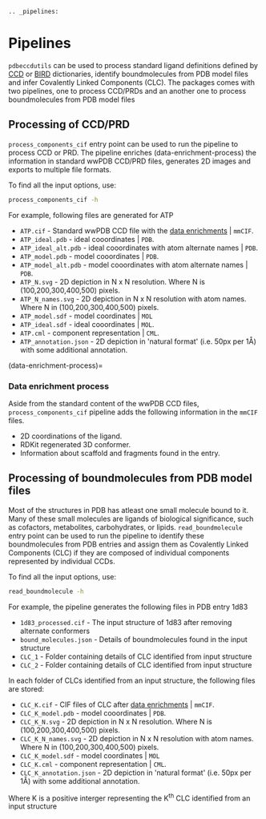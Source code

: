 ```{eval-rst}
.. _pipelines:
```

# Pipelines

`pdbeccdutils` can be used to process standard ligand definitions defined by [CCD](http://www.wwpdb.org/data/ccd) or [BIRD](https://www.wwpdb.org/data/bird) dictionaries, identify boundmolecules from PDB model files and infer Covalently Linked Components (CLC). The packages comes with two pipelines, one to process CCD/PRDs and an another one to process boundmolecules from PDB model files

## Processing of CCD/PRD

`process_components_cif` entry point can be used to run the pipeline to process CCD or PRD. The pipeline enriches (data-enrichment-process) the information in standard wwPDB CCD/PRD files, generates 2D images and exports to multiple file formats.

To find all the input options, use:

```bash
process_components_cif -h
```
For example, following files are generated for ATP

* `ATP.cif` - Standard wwPDB CCD file with the [data enrichments](data-enrichment-process) | `mmCIF`.
* `ATP_ideal.pdb` - ideal cooordinates | `PDB`.
* `ATP_ideal_alt.pdb` - ideal cooordinates with atom alternate names | `PDB`.
* `ATP_model.pdb` - model cooordinates | `PDB`.
* `ATP_model_alt.pdb` - model cooordinates with atom alternate names | `PDB`.
* `ATP_N.svg` - 2D depiction in N x N resolution. Where N is (100,200,300,400,500) pixels.
* `ATP_N_names.svg` - 2D depiction in N x N resolution with atom names. Where N in (100,200,300,400,500) pixels.
* `ATP_model.sdf` - model coordinates | `MOL`
* `ATP_ideal.sdf` - ideal cooordinates | `MOL`.
* `ATP.cml` - component representation | `CML`.
* `ATP_annotation.json` - 2D depiction in 'natural format' (i.e. 50px per 1Å) with some additional annotation.


(data-enrichment-process)=
### Data enrichment process

Aside from the standard content of the wwPDB CCD files, `process_components_cif` pipeline adds the following information in the `mmCIF` files.

* 2D coordinations of the ligand.
* RDKit regenerated 3D conformer.
* Information about scaffold and fragments found in the entry.


## Processing of boundmolecules from PDB model files

Most of the structures in PDB has atleast one small molecule bound to it. Many of these small molecules are ligands of biological significance, such as cofactors, metabolites, carbohydrates, or lipids. `read_boundmolecule` entry point can be used to run the pipeline to identify these boundmolecules from PDB entries and assign them as Covalently Linked Components (CLC) if they are composed of individual components represented by individual CCDs.

To find all the input options, use:

```bash
read_boundmolecule -h
```
For example, the pipeline generates the following files in PDB entry 1d83

* `1d83_processed.cif` - The input structure of 1d83 after removing alternate conformers
* `bound_molecules.json` - Details of boundmolecules found in the input structure
* `CLC_1` - Folder containing details of CLC identified from input structure
* `CLC_2` - Folder containing details of CLC identified from input structure

In each folder of CLCs identified from an input structure, the following files are stored:

* `CLC_K.cif` - CIF files of CLC after [data enrichments](data-enrichment-process) | `mmCIF`.
* `CLC_K_model.pdb` - model cooordinates | `PDB`.
* `CLC_K_N.svg` - 2D depiction in N x N resolution. Where N is (100,200,300,400,500) pixels.
* `CLC_K_N_names.svg` - 2D depiction in N x N resolution with atom names. Where N in (100,200,300,400,500) pixels.
* `CLC_K_model.sdf` - model coordinates | `MOL`
* `CLC_K.cml` - component representation | `CML`.
* `CLC_K_annotation.json` - 2D depiction in 'natural format' (i.e. 50px per 1Å) with some additional annotation.

Where K is a positive interger representing the K<sup>th</sup> CLC identified from an input structure
